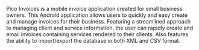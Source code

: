 Pico Invoices is a mobile invoice application created for small business owners. This Android application allows users to quickly and easy create and manage invoices for their business. Featuring a streamlined approach to managing client and service information, the user can rapidly create and email invoices containing services rendered to their clients. Also features the ability to import/export the database in both XML and CSV format.
